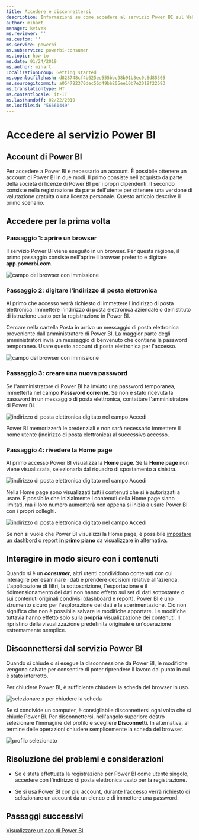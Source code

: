 ```yaml
---
title: Accedere e disconnettersi
description: Informazioni su come accedere al servizio Power BI sul Web e come eseguire la disconnessione.
author: mihart
manager: kvivek
ms.reviewer: ''
ms.custom: ''
ms.service: powerbi
ms.subservice: powerbi-consumer
ms.topic: how-to
ms.date: 01/24/2019
ms.author: mihart
LocalizationGroup: Getting started
ms.openlocfilehash: d828748cf4b625ee555bbc98b91b3ec0c6d85365
ms.sourcegitcommit: a054782370dec56d49bb205ee10b7e2018f22693
ms.translationtype: HT
ms.contentlocale: it-IT
ms.lasthandoff: 02/22/2019
ms.locfileid: "56661449"
---
```

# <a name="sign-in-to-power-bi-service"></a>Accedere al servizio Power BI

## <a name="power-bi-accounts"></a>Account di Power BI
Per accedere a Power BI è necessario un account. È possibile ottenere un account di Power BI in due modi. Il primo consiste nell'acquisto da parte della società di licenze di Power BI per i propri dipendenti. Il secondo consiste nella registrazione da parte dell'utente per ottenere una versione di valutazione gratuita o una licenza personale. Questo articolo descrive il primo scenario.

## <a name="sign-in-for-the-first-time"></a>Accedere per la prima volta

### <a name="step-one-open-a-browser"></a>Passaggio 1: aprire un browser
Il servizio Power BI viene eseguito in un browser.  Per questa ragione, il primo passaggio consiste nell'aprire il browser preferito e digitare **app.powerbi.com**.

![campo del browser con immissione](media/end-user-sign-in/power-bi-sign-in.png)

### <a name="step-two-type-your-email-address"></a>Passaggio 2: digitare l'indirizzo di posta elettronica
Al primo che accesso verrà richiesto di immettere l'indirizzo di posta elettronica.  Immettere l'indirizzo di posta elettronica aziendale o dell'istituto di istruzione usato per la registrazione in Power BI.  

Cercare nella cartella Posta in arrivo un messaggio di posta elettronica proveniente dall'amministratore di Power BI. La maggior parte degli amministratori invia un messaggio di benvenuto che contiene la password temporanea. Usare questo account di posta elettronica per l'accesso. 

![campo del browser con immissione](media/end-user-sign-in/power-bi-email2.png)


 
### <a name="step-three-create-a-new-password"></a>Passaggio 3: creare una nuova password
Se l'amministratore di Power BI ha inviato una password temporanea, immetterla nel campo **Password corrente**. Se non è stato ricevuta la password in un messaggio di posta elettronica, contattare l'amministratore di Power BI.

![indirizzo di posta elettronica digitato nel campo Accedi](media/end-user-sign-in/power-bi-login2.png)

Power BI memorizzerà le credenziali e non sarà necessario immettere il nome utente (indirizzo di posta elettronica) al successivo accesso. 

### <a name="step-four-review-your-home-page"></a>Passaggio 4: rivedere la Home page
Al primo accesso Power BI visualizza la **Home page**. Se la **Home page** non viene visualizzata, selezionarla dal riquadro di spostamento a sinistra. 

![indirizzo di posta elettronica digitato nel campo Accedi](media/end-user-sign-in/power-bi-home-select.png)

Nella Home page sono visualizzati tutti i contenuti che si è autorizzati a usare. È possibile che inizialmente i contenuti della Home page siano limitati, ma il loro numero aumenterà non appena si inizia a usare Power BI con i propri colleghi. 

![indirizzo di posta elettronica digitato nel campo Accedi](media/end-user-sign-in/power-bi-home2.png)

Se non si vuole che Power BI visualizzi la Home page, è possibile [impostare un dashbord o report **in primo piano**](end-user-featured.md) da visualizzare in alternativa. 

## <a name="safely-interact-with-content"></a>Interagire in modo sicuro con i contenuti
Quando si è un ***consumer***, altri utenti condividono contenuti con cui interagire per esaminare i dati e prendere decisioni relative all'azienda.  L'applicazione di filtri, la sottoscrizione, l'esportazione e il ridimensionamento dei dati non hanno effetto sul set di dati sottostante o sui contenuti originali condivisi (dashboard e report). Power BI è uno strumento sicuro per l'esplorazione dei dati e la sperimentazione. Ciò non significa che non è possibile salvare le modifiche apportate. Le modifiche tuttavia hanno effetto solo sulla **propria** visualizzazione dei contenuti. Il ripristino della visualizzazione predefinita originale è un'operazione estremamente semplice.

## <a name="sign-out-of-power-bi-service"></a>Disconnettersi dal servizio Power BI
Quando si chiude o si esegue la disconnessione da Power BI, le modifiche vengono salvate per consentire di poter riprendere il lavoro dal punto in cui è stato interrotto.

Per chiudere Power BI, è sufficiente chiudere la scheda del browser in uso. 

![selezionare x per chiudere la scheda](media/end-user-sign-in/power-bi-close.png) 

Se si condivide un computer, è consigliabile disconnettersi ogni volta che si chiude Power BI.  Per disconnettersi, nell'angolo superiore destro selezionare l'immagine del profilo e scegliere **Disconnetti**. In alternativa, al termine delle operazioni chiudere semplicemente la scheda del browser.

![profilo selezionato](media/end-user-sign-in/power-bi-sign-out.png) 

## <a name="troubleshooting-and-considerations"></a>Risoluzione dei problemi e considerazioni
- Se è stata effettuata la registrazione per Power BI come utente singolo, accedere con l'indirizzo di posta elettronica usato per la registrazione.

- Se si usa Power BI con più account, durante l'accesso verrà richiesto di selezionare un account da un elenco e di immettere una password. 

## <a name="next-steps"></a>Passaggi successivi
[Visualizzare un'app di Power BI](end-user-app-view.md)
